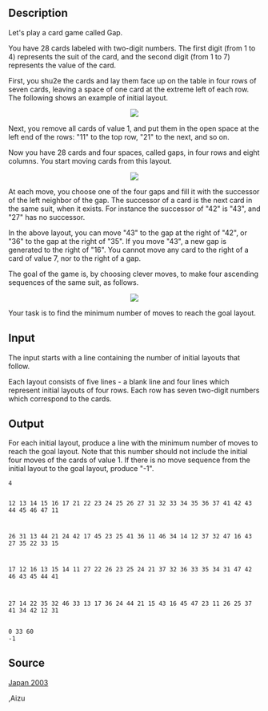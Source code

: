 <h2>Description</h2><p>Let's play a card game called Gap. 
</p>You have 28 cards labeled with two-digit numbers. The first digit (from 1 to 4) represents the suit of the card, and the second digit (from 1 to 7) represents the value of the card.

First, you shu2e the cards and lay them face up on the table in four rows of seven cards, leaving a space of one card at the extreme left of each row. The following shows an example of initial layout.
<center><img src="images/2046_1.jpg"></center><p>
</p>Next, you remove all cards of value 1, and put them in the open space at the left end of the rows: "11" to the top row, "21" to the next, and so on.

Now you have 28 cards and four spaces, called gaps, in four rows and eight columns. You start moving cards from this layout.
<center><img src="images/2046_2.jpg"></center><p>
</p>At each move, you choose one of the four gaps and fill it with the successor of the left neighbor of the gap. The successor of a card is the next card in the same suit, when it exists. For instance the successor of "42" is "43", and "27" has no successor.

In the above layout, you can move "43" to the gap at the right of "42", or "36" to the gap at the right of "35". If you move "43", a new gap is generated to the right of "16". You cannot move any card to the right of a card of value 7, nor to the right of a gap.

The goal of the game is, by choosing clever moves, to make four ascending sequences of the same suit, as follows.
<center><img src="images/2046_3.jpg"></center><p>
</p>Your task is to find the minimum number of moves to reach the goal layout.<h2>Input</h2><p>The input starts with a line containing the number of initial layouts that follow.
</p>
Each layout consists of five lines - a blank line and four lines which represent initial layouts of four rows. Each row has seven two-digit numbers which correspond to the cards.
<h2>Output</h2><p>For each initial layout, produce a line with the minimum number of moves to reach the goal layout. Note that this number should not include the initial four moves of the cards of value 1. If there is no move sequence from the initial layout to the goal layout, produce "-1".</p><pre><code class="language-input1">4

12 13 14 15 16 17 21
22 23 24 25 26 27 31
32 33 34 35 36 37 41
42 43 44 45 46 47 11

26 31 13 44 21 24 42
17 45 23 25 41 36 11
46 34 14 12 37 32 47
16 43 27 35 22 33 15

17 12 16 13 15 14 11
27 22 26 23 25 24 21
37 32 36 33 35 34 31
47 42 46 43 45 44 41

27 14 22 35 32 46 33
13 17 36 24 44 21 15
43 16 45 47 23 11 26
25 37 41 34 42 12 31
</code></pre><pre><code class="language-output1">0
33
60
-1
</code></pre><h2>Source</h2><a href="searchproblem?field=source&amp;key=Japan+2003">Japan 2003</a><p>,Aizu</p>